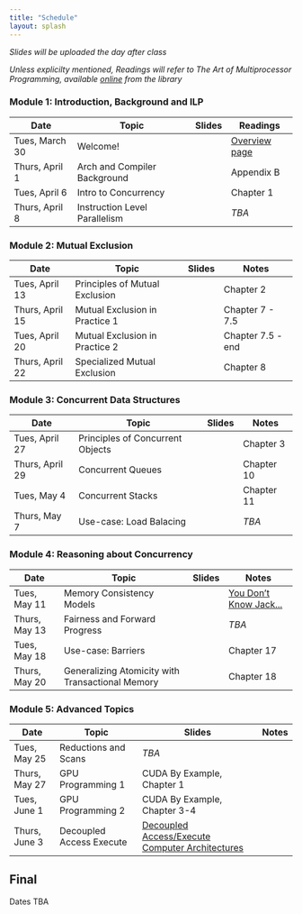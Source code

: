```yaml
---
title: "Schedule"
layout: splash
---
```


_Slides will be uploaded the day after class_

_Unless explicilty mentioned, Readings will refer to The Art of Multiprocessor Programming, available [online](https://ucsc.primo.exlibrisgroup.com/permalink/01CDL_SCR_INST/epaiir/alma991025069492304876) from the library_

### Module 1: Introduction, Background and ILP

| Date             | Topic    | Slides |   Readings
|------------------|----------|--------|----------------
| Tues, March 30   | Welcome!                       |  | [Overview page](https://sorensenucsc.github.io/CSE113-2021/overview.html)
| Thurs, April 1   | Arch and Compiler Background   |  | Appendix B
| Tues, April 6    | Intro to Concurrency           |  | Chapter 1
| Thurs, April 8   | Instruction Level Parallelism  |  | _TBA_

### Module 2: Mutual Exclusion

| Date             | Topic    | Slides |   Notes
|------------------|----------|--------|----------------
| Tues, April 13   | Principles of Mutual Exclusion | | Chapter 2
| Thurs, April 15  | Mutual Exclusion in Practice 1 | | Chapter 7 - 7.5
| Tues, April 20   | Mutual Exclusion in Practice 2 | | Chapter 7.5 - end
| Thurs, April 22  | Specialized Mutual Exclusion   | | Chapter 8

### Module 3: Concurrent Data Structures

| Date             | Topic    | Slides |   Notes
|------------------|----------|--------|----------------
| Tues, April 27   | Principles of Concurrent Objects    | | Chapter 3
| Thurs, April 29  | Concurrent Queues                   | | Chapter 10
| Tues, May 4      | Concurrent Stacks                   | | Chapter 11
| Thurs, May 7     | Use-case: Load Balacing             | | _TBA_

### Module 4: Reasoning about Concurrency

| Date             | Topic    | Slides |   Notes
|------------------|----------|--------|----------------
| Tues, May 11     | Memory Consistency Models                        | | [You Don’t Know Jack...](https://queue.acm.org/detail.cfm?id=2088916)
| Thurs, May 13    | Fairness and Forward Progress                    | | _TBA_
| Tues, May 18     | Use-case: Barriers                               | | Chapter 17
| Thurs, May 20    | Generalizing Atomicity with Transactional Memory | | Chapter 18

### Module 5: Advanced Topics

| Date             | Topic    | Slides |   Notes
|------------------|----------|--------|----------------
| Tues, May 25     | Reductions and Scans     | _TBA_
| Thurs, May 27    | GPU Programming 1        | CUDA By Example, Chapter 1 
| Tues, June 1     | GPU Programming 2        | CUDA By Example, Chapter 3-4
| Thurs, June 3    | Decoupled Access Execute | [Decoupled Access/Execute Computer Architectures](https://course.ece.cmu.edu/~ece740/f13/lib/exe/fetch.php?media=p289-smith.pdf)

## Final

Dates TBA
